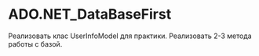 # ADO.NET_DataBaseFirst
Реализовать клас UserInfoModel для практики. Реализовать 2-3 метода работы с базой.

